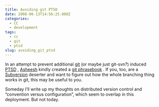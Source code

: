 ```yaml
---
title: Avoiding git PTSD
date: 2008-06-13T14:56:25.000Z
categories:
  - CC
  - development
tags:
  - cc
  - git
  - ptsd
slug: avoiding_git_ptsd
---
```

In an attempt to prevent additional [git][1]  (or maybe just git-svn?) induced [<span class="caps">PTSD</span>][2] , [Asheesh][3]  kindly created a [git phrasebook][4] . If you, too, are a [Subversion][5]  deserter and want to figure out how the whole branching thing works in git, this may be useful to you.

Someday I’ll write up my thoughts on distributed version control and “convention versus configuration”, which seem to overlap in this deployment. But not today.



 [1]: http://en.wikipedia.org/wiki/Git_(software)
 [2]: http://en.wikipedia.org/wiki/PTSD
 [3]: http://asheesh.org
 [4]: http://wiki.creativecommons.org/Git_phrasebook
 [5]: http://en.wikipedia.org/wiki/Subversion_(software)
